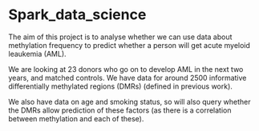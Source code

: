 # Spark_data_science
The aim of this project is to analyse whether we can use data about methylation frequency to predict whether a person will get acute myeloid leaukemia (AML).

We are looking at 23 donors who go on to develop AML in the next two years, and matched controls. We have data for around 2500 informative differentially methylated regions (DMRs) (defined in previous work).

We also have data on age and smoking status, so will also query whether the DMRs allow prediction of these factors (as there is a correlation between methylation and each of these).
